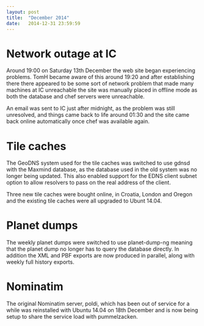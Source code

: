```yaml
---
layout: post
title:  "December 2014"
date:   2014-12-31 23:59:59
---
```


# Network outage at IC

Around 19:00 on Saturday 13th December the web site began experiencing problems. TomH
became aware of this around 19:20 and after establishing there there appeared to be some
sort of network problem that made many machines at IC unreachable the site was manually
placed in offline mode as both the database and chef servers were unreachable.

An email was sent to IC just after midnight, as the problem was still unresolved, and
things came back to life around 01:30 and the site came back online automatically once
chef was available again.

# Tile caches

The GeoDNS system used for the tile caches was switched to use gdnsd with the Maxmind
database, as the database used in the old system was no longer being updated. This also
enabled support for the EDNS client subnet option to allow resolvers to pass on the
real address of the client.

Three new tile caches were bought online, in Croatia, London and Oregon and the existing
tile caches were all upgraded to Ubunt 14.04.

# Planet dumps

The weekly planet dumps were switched to use planet-dump-ng meaning that the planet dump
no longer has to query the database directly. In addition the XML and PBF exports are now
produced in parallel, along with weekly full history exports.

# Nominatim

The original Nominatim server, poldi, which has been out of service for a while was
reinstalled with Ubuntu 14.04 on 18th December and is now being setup to share the
service load with pummelzacken.
